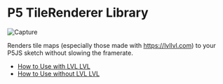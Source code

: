 # P5 TileRenderer Library
![Capture](https://user-images.githubusercontent.com/56776763/180667373-ac130083-f43c-4197-8eac-cb31158053f7.PNG)

Renders tile maps (especially those made with https://lvllvl.com) to your P5JS sketch without slowing the framerate.

- [How to Use with LVL LVL](README_withLVLLVL.md)
- [How to Use without LVL LVL](https://youtube.com)
